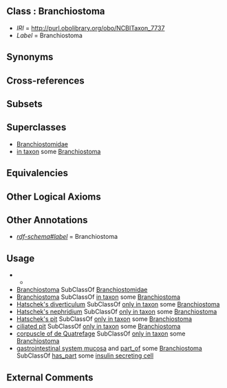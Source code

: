 
## Class : Branchiostoma

 * *IRI* = http://purl.obolibrary.org/obo/NCBITaxon_7737
 * *Label* = Branchiostoma

## Synonyms


## Cross-references


## Subsets


## Superclasses

 * [Branchiostomidae](../../NCBITaxon/36/NCBITaxon_7736.md)
 * [in taxon](../../RO/62/RO_0002162.md) some [Branchiostoma](../../NCBITaxon/37/NCBITaxon_7737.md)

## Equivalencies


## Other Logical Axioms


## Other Annotations

 * *[rdf-schema#label](../../el/rdf-schema#label.md)* = Branchiostoma

## Usage

 * -
 * [Branchiostoma](../../NCBITaxon/37/NCBITaxon_7737.md) SubClassOf [Branchiostomidae](../../NCBITaxon/36/NCBITaxon_7736.md)
 * [Branchiostoma](../../NCBITaxon/37/NCBITaxon_7737.md) SubClassOf [in taxon](../../RO/62/RO_0002162.md) some [Branchiostoma](../../NCBITaxon/37/NCBITaxon_7737.md)
 * [Hatschek's diverticulum](../../UBERON/67/UBERON_0009867.md) SubClassOf [only in taxon](../../RO/60/RO_0002160.md) some [Branchiostoma](../../NCBITaxon/37/NCBITaxon_7737.md)
 * [Hatschek's nephridium](../../UBERON/66/UBERON_0009866.md) SubClassOf [only in taxon](../../RO/60/RO_0002160.md) some [Branchiostoma](../../NCBITaxon/37/NCBITaxon_7737.md)
 * [Hatschek's pit](../../UBERON/65/UBERON_0009865.md) SubClassOf [only in taxon](../../RO/60/RO_0002160.md) some [Branchiostoma](../../NCBITaxon/37/NCBITaxon_7737.md)
 * [ciliated pit](../../UBERON/57/UBERON_0009957.md) SubClassOf [only in taxon](../../RO/60/RO_0002160.md) some [Branchiostoma](../../NCBITaxon/37/NCBITaxon_7737.md)
 * [corpuscle of de Quatrefage](../../UBERON/56/UBERON_0009956.md) SubClassOf [only in taxon](../../RO/60/RO_0002160.md) some [Branchiostoma](../../NCBITaxon/37/NCBITaxon_7737.md)
 * [gastrointestinal system mucosa](../../UBERON/86/UBERON_0004786.md) and [part_of](../../BFO/50/BFO_0000050.md) some [Branchiostoma](../../NCBITaxon/37/NCBITaxon_7737.md) SubClassOf [has_part](../../BFO/51/BFO_0000051.md) some [insulin secreting cell](../../CL/68/CL_0000168.md)

## External Comments

